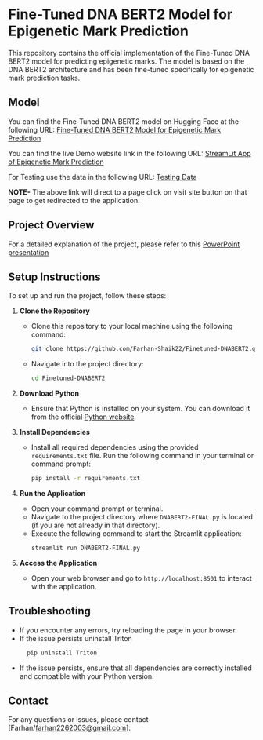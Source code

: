 # Fine-Tuned DNA BERT2 Model for Epigenetic Mark Prediction

This repository contains the official implementation of the Fine-Tuned DNA BERT2 model for predicting epigenetic marks. The model is based on the DNA BERT2 architecture and has been fine-tuned specifically for epigenetic mark prediction tasks.

## Model

You can find the Fine-Tuned DNA BERT2 model on Hugging Face at the following URL:
[Fine-Tuned DNA BERT2 Model for Epigenetic Mark Prediction](https://huggingface.co/farhan-shaik/Fine-Tuned-DNABERT2-For-Epigenetic-Mark-Prediction)

You can find the live Demo website link in the following URL:
[StreamLit App of Epigenetic Mark Prediction](https://4722-34-80-189-160.ngrok-free.app/)

For Testing use the data in the following URL:
[Testing Data](https://docs.google.com/spreadsheets/d/1sdOJdD-N_XV-Xh7vJkK9EJ_paXYCWzzF/edit?usp=drive_link&ouid=115779110561581468310&rtpof=true&sd=true)

**NOTE-**
The above link will direct to a page click on visit site button on that page to get redirected to the application.

## Project Overview

For a detailed explanation of the project, please refer to this [PowerPoint presentation](https://docs.google.com/presentation/d/1RiFGJW_lrbUEFNWD1sSUIiBYshqH4iru/edit?usp=sharing&ouid=115779110561581468310&rtpof=true&sd=true)

## Setup Instructions

To set up and run the project, follow these steps:

1. **Clone the Repository**
   - Clone this repository to your local machine using the following command:
     ```bash
     git clone https://github.com/Farhan-Shaik22/Finetuned-DNABERT2.git
     ```
   - Navigate into the project directory:
     ```bash
     cd Finetuned-DNABERT2
     ```

2. **Download Python**
   - Ensure that Python is installed on your system. You can download it from the official [Python website](https://www.python.org/downloads/).

3. **Install Dependencies**
   - Install all required dependencies using the provided `requirements.txt` file. Run the following command in your terminal or command prompt:
     ```bash
     pip install -r requirements.txt
     ```

4. **Run the Application**
   - Open your command prompt or terminal.
   - Navigate to the project directory where `DNABERT2-FINAL.py` is located (if you are not already in that directory).
   - Execute the following command to start the Streamlit application:
     ```bash
     streamlit run DNABERT2-FINAL.py
     ```

5. **Access the Application**
   - Open your web browser and go to `http://localhost:8501` to interact with the application.

## Troubleshooting

- If you encounter any errors, try reloading the page in your browser.
- If the issue persists uninstall Triton
   ```bash
     pip uninstall Triton
   ```
- If the issue persists, ensure that all dependencies are correctly installed and compatible with your Python version.

## Contact

For any questions or issues, please contact [Farhan/farhan2262003@gmail.com].

